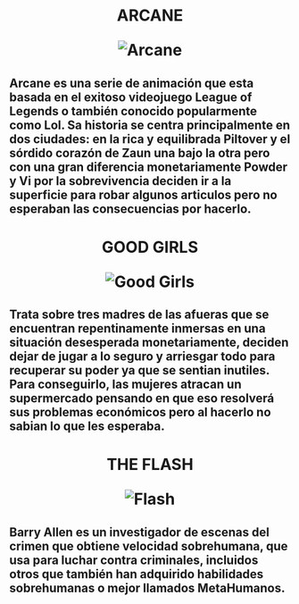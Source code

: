 <h1> <center> ARCANE 


![Arcane](https://mx.web.img3.acsta.net/pictures/21/10/07/11/17/3618218.jpg)

</center>

<h2>

Arcane es una serie de animación que esta basada en el exitoso videojuego League of Legends o también conocido popularmente como Lol. Sa historia se centra principalmente en dos ciudades: en la rica y equilibrada Piltover y el sórdido corazón de Zaun una bajo la otra pero con una gran diferencia monetariamente Powder y Vi por la sobrevivencia deciden ir a la superficie para robar algunos articulos pero no esperaban las consecuencias por hacerlo.

<h1> <center> GOOD GIRLS


![Good Girls](https://es.web.img3.acsta.net/pictures/18/01/10/17/16/1747812.jpg)

</center>

<h2>

Trata sobre tres madres de las afueras que se encuentran repentinamente inmersas en una situación desesperada monetariamente, deciden dejar de jugar a lo seguro y arriesgar todo para recuperar su poder ya que se sentian inutiles. Para conseguirlo, las mujeres atracan un supermercado pensando en que eso resolverá sus problemas económicos pero al hacerlo no sabian lo que les esperaba.

<h1> <center> THE FLASH

![Flash](https://es.web.img2.acsta.net/pictures/17/09/29/21/15/4233147.jpg)

</center>
<h2>

Barry Allen es un investigador de escenas del crimen que obtiene velocidad sobrehumana, que usa para luchar contra criminales, incluidos otros que también han adquirido habilidades sobrehumanas o mejor llamados MetaHumanos.